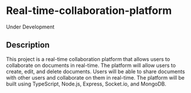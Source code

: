 # Real-time-collaboration-platform

Under Development

## Description

This project is a real-time collaboration platform that allows users to collaborate on documents in real-time. The platform will allow users to create, edit, and delete documents. Users will be able to share documents with other users and collaborate on them in real-time. The platform will be built using TypeScript, Node.js, Express, Socket.io, and MongoDB.

